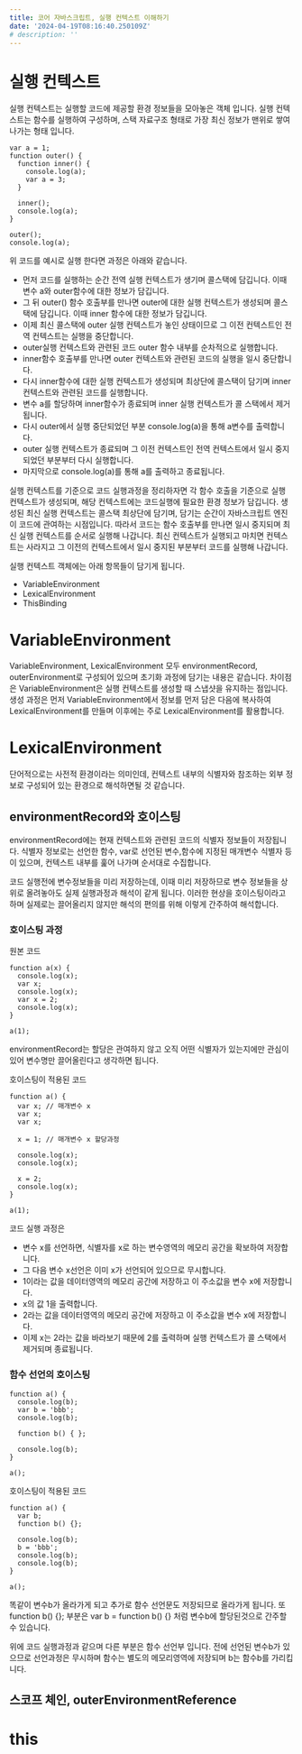 ```yaml
---
title: 코어 자바스크립트, 실행 컨텍스트 이해하기
date: '2024-04-19T08:16:40.250109Z'
# description: ''
---
```


# 실행 컨텍스트

실행 컨텍스트는 실행할 코드에 제공할 환경 정보들을 모아놓은 객체 입니다.
실행 컨텍스트는 함수를 실행하여 구성하며, 스택 자료구조 형태로 가장 최신 정보가 맨위로 쌓여 나가는 형태 입니다.

```
var a = 1;
function outer() {
  function inner() {
    console.log(a);
    var a = 3;
  }

  inner();
  console.log(a);
}

outer();
console.log(a);
```

위 코드를 예시로 실행 한다면 과정은 아래와 같습니다.

- 먼저 코드를 실행하는 순간 전역 실행 컨텍스트가 생기며 콜스택에 담깁니다. 이때 변수 a와 outer함수에 대한 정보가 담깁니다.
- 그 뒤 outer() 함수 호출부를 만나면 outer에 대한 실행 컨텍스트가 생성되며 콜스택에 담깁니다. 이때 inner 함수에 대한 정보가 담깁니다.
- 이제 최신 콜스택에 outer 실행 컨텍스트가 놓인 상태이므로 그 이전 컨텍스트인 전역 컨텍스트는 실행을 중단합니다.
- outer실행 컨텍스트와 관련된 코드 outer 함수 내부를 순차적으로 실행합니다.
- inner함수 호출부를 만나면 outer 컨텍스트와 관련된 코드의 실행을 일시 중단합니다.
- 다시 inner함수에 대한 실행 컨텍스트가 생성되며 최상단에 콜스택이 담기며 inner컨텍스트와 관련된 코드를 실행합니다.
- 변수 a를 할당하며 inner함수가 종료되며 inner 실행 컨텍스트가 콜 스택에서 제거됩니다.
- 다시 outer에서 실행 중단되었던 부분 console.log(a)을 통해 a변수를 출력합니다.
- outer 실행 컨텍스트가 종료되며 그 이전 컨텍스트인 전역 컨텍스트에서 일시 중지되었던 부분부터 다시 실행합니다.
- 마지막으로 console.log(a)를 통해 a를 출력하고 종료됩니다.

실행 컨텍스트를 기준으로 코드 실행과정을 정리하자면
각 함수 호출을 기준으로 실행 컨텍스트가 생성되며, 해당 컨텍스트에는 코드실행에 필요한 환경 정보가 담깁니다.
생성된 최신 실행 컨텍스트는 콜스택 최상단에 담기며, 담기는 순간이 자바스크립트 엔진이 코드에 관여하는 시점입니다. 따라서 코드는 함수 호출부를 만나면 일시 중지되며 최신 실행 컨텍스트를 순서로 실행해 나갑니다.
최신 컨텍스트가 실행되고 마치면 컨텍스트는 사라지고 그 이전의 컨텍스트에서 일시 중지된 부분부터 코드를 실행해 나갑니다.

실행 컨텍스트 객체에는 아래 항목들이 담기게 됩니다.

- VariableEnvironment
- LexicalEnvironment
- ThisBinding

# VariableEnvironment

VariableEnvironment, LexicalEnvironment 모두 environmentRecord, outerEnvironment로 구성되어 있으며 초기화 과정에 담기는 내용은 같습니다.
차이점은 VariableEnvironment은 실행 컨텍스트를 생성할 때 스냅샷을 유지하는 점입니다.
생성 과정은 먼저 VariableEnvironment에서 정보를 먼저 담은 다음에 복사하여 LexicalEnvironment를 만들며 이후에는 주로 LexicalEnvironment를 활용합니다.

# LexicalEnvironment

단어적으로는 사전적 환경이라는 의미인데, 컨텍스트 내부의 식별자와 참조하는 외부 정보로 구성되어 있는 환경으로 해석하면될 것 같습니다.

## environmentRecord와 호이스팅

environmentRecord에는 현재 컨텍스트와 관련된 코드의 식별자 정보들이 저장됩니다. 식별자 정보로는 선언한 함수, var로 선언된 변수,함수에 지정된 매개변수 식별자 등이 있으며, 컨텍스트 내부를 훑어 나가며 순서대로 수집합니다.

코드 실행전에 변수정보들을 미리 저장하는데, 이때 미리 저장하므로 변수 정보들을 상위로 올려놓아도 실제 실행과정과 해석이 같게 됩니다. 이러한 현상을 호이스팅이라고 하며 실제로는 끌어올리지 않지만 해석의 편의를 위해 이렇게 간주하여 해석합니다.

### 호이스팅 과정

원본 코드

```
function a(x) {
  console.log(x);
  var x;
  console.log(x);
  var x = 2;
  console.log(x);
}

a(1);
```

environmentRecord는 할당은 관여하지 않고 오직 어떤 식별자가 있는지에만 관심이 있어 변수명만 끌어올린다고 생각하면 됩니다.

호이스팅이 적용된 코드

```
function a() {
  var x; // 매개변수 x
  var x;
  var x;

  x = 1; // 매개변수 x 할당과정

  console.log(x);
  console.log(x);

  x = 2;
  console.log(x);
}

a(1);
```

코드 실행 과정은

- 변수 x를 선언하면, 식별자를 x로 하는 변수영역의 메모리 공간을 확보하여 저장합니다.
- 그 다음 변수 x선언은 이미 x가 선언되어 있으므로 무시합니다.
- 1이라는 값을 데이터영역의 메모리 공간에 저장하고 이 주소값을 변수 x에 저장합니다.
- x의 값 1을 출력합니다.
- 2라는 값을 데이터영역의 메모리 공간에 저장하고 이 주소값을 변수 x에 저장합니다.
- 이제 x는 2라는 값을 바라보기 때문에 2를 출력하며 실행 컨텍스트가 콜 스택에서 제거되며 종료됩니다.

### 함수 선언의 호이스팅

```
function a() {
  console.log(b);
  var b = 'bbb';
  console.log(b);

  function b() { };

  console.log(b);
}

a();
```

호이스팅이 적용된 코드

```
function a() {
  var b;
  function b() {};

  console.log(b);
  b = 'bbb';
  console.log(b);
  console.log(b);
}

a();
```

똑같이 변수b가 올라가게 되고 추가로 함수 선언문도 저장되므로 올라가게 됩니다.
또 function b() {}; 부분은 var b = function b() {} 처럼 변수b에 할당된것으로 간주할수 있습니다.

위에 코드 실행과정과 같으며 다른 부분은 함수 선언부 입니다.
전에 선언된 변수b가 있으므로 선언과정은 무시하며 함수는 별도의 메모리영역에 저장되며 b는 함수b를 가리킵니다.

## 스코프 체인, outerEnvironmentReference

# this
